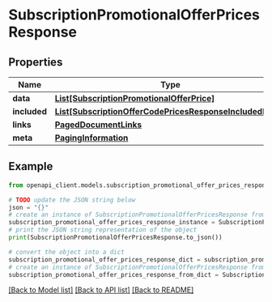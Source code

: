 # SubscriptionPromotionalOfferPricesResponse


## Properties

Name | Type | Description | Notes
------------ | ------------- | ------------- | -------------
**data** | [**List[SubscriptionPromotionalOfferPrice]**](SubscriptionPromotionalOfferPrice.md) |  | 
**included** | [**List[SubscriptionOfferCodePricesResponseIncludedInner]**](SubscriptionOfferCodePricesResponseIncludedInner.md) |  | [optional] 
**links** | [**PagedDocumentLinks**](PagedDocumentLinks.md) |  | 
**meta** | [**PagingInformation**](PagingInformation.md) |  | [optional] 

## Example

```python
from openapi_client.models.subscription_promotional_offer_prices_response import SubscriptionPromotionalOfferPricesResponse

# TODO update the JSON string below
json = "{}"
# create an instance of SubscriptionPromotionalOfferPricesResponse from a JSON string
subscription_promotional_offer_prices_response_instance = SubscriptionPromotionalOfferPricesResponse.from_json(json)
# print the JSON string representation of the object
print(SubscriptionPromotionalOfferPricesResponse.to_json())

# convert the object into a dict
subscription_promotional_offer_prices_response_dict = subscription_promotional_offer_prices_response_instance.to_dict()
# create an instance of SubscriptionPromotionalOfferPricesResponse from a dict
subscription_promotional_offer_prices_response_from_dict = SubscriptionPromotionalOfferPricesResponse.from_dict(subscription_promotional_offer_prices_response_dict)
```
[[Back to Model list]](../README.md#documentation-for-models) [[Back to API list]](../README.md#documentation-for-api-endpoints) [[Back to README]](../README.md)


